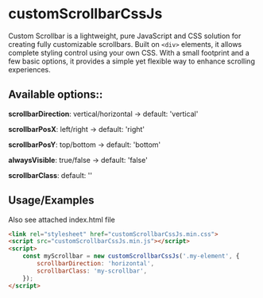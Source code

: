 
# customScrollbarCssJs
  
Custom Scrollbar is a lightweight, pure JavaScript and CSS solution for creating fully customizable scrollbars. Built on ```<div>``` elements, it allows complete styling control using your own CSS. With a small footprint and a few basic options, it provides a simple yet flexible way to enhance scrolling experiences.

## Available options::
**scrollbarDirection**: vertical/horizontal -> default: 'vertical'

**scrollbarPosX**: left/right -> default: 'right'

**scrollbarPosY**: top/bottom -> default: 'bottom'

**alwaysVisible**: true/false -> default: 'false'

**scrollbarClass**: default: ''

## Usage/Examples
Also see attached index.html file
```html
<link rel="stylesheet" href="customScrollbarCssJs.min.css">
<script src="customScrollbarCssJs.min.js"></script>
<script>
    const myScrollbar = new customScrollbarCssJs('.my-element', {
        scrollbarDirection: 'horizontal',
        scrollbarClass: 'my-scrollbar',
    });
</script>

